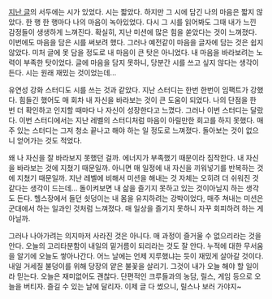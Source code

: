 [지난 글](https://github.com/ss0526100/woowa-writing/blob/main/mission1.md)의 서두에는 시가 있었다. 시는 짧았다. 하지만 그 시에 담긴 나의 마음은 짧지 않았다. 한 행 한 행마다 나의 마음이 녹아있었다. 다시 그 시를 읽어봐도 그때 내가 느낀 감정들이 생생하게 느껴진다. 확실히, 지난 미션에 많은 힘을 쏟았다는 것이 느껴졌다. 이번에도 마음을 담은 시를 써보려 했다. 그러나 예전같이 마음을 글자에 담는 것은 쉽지 않았다. 미처 글에 못 담을 정도로 내 마음이 큰 탓은 아니었다. 내 마음을 바라보려는 노력이 부족한 탓이었다. 글에 마음을 담지 못하니, 당분간 시를 쓰고 싶지 않다는 생각이 든다. 시는 원래 재밌는 것이었는데...

유연성 강화 스터디도 시를 쓰는 것과 같았다. 지난 스터디는 한번 한번이 임팩트가 강했다. 힘들긴 했어도 매 회차 내 자신을 바라보는 것이 큰 도움이 되었다. 나의 단점을 한 번 더 확인하고 인지할 때마다 나 자신이 성장한다고 느꼈다. 그러나 이번 스터디는 달랐다. 이번 스터디에서는 지난 레벨의 스터디처럼 마음이 아릴만한 회고를 하지 못했다. 매주 있는 스터디는 그저 청소 끝나고 해야 하는 일 정도로 느껴졌다. 돌아보는 것이 없으니 얻어가는 것도 적었다.

왜 나 자신을 잘 바라보지 못했던 걸까. 에너지가 부족했기 때문이라 짐작한다. 내 자신을 바라보는 것에 지쳤기 때문일까. 아니면 매 일정에 내 자신을 끼워넣기를 반복하는 것에 지쳤기 때문일까. 지난 레벨에 비해서 미션을 해내는 것 자체는 오히려 더 쉬워진 것 같다는 생각이 드는데... 돌이켜보면 내 삶을 즐기지 못하고 있는 것이아닐지 하는 생각도 든다. 헬스장에서 들던 쇳덩이는 내 몸을 유지하려는 강박이었다, 매주 쳐내는 미션은 군대에서 하는 일과인 것처럼 느껴졌다. 매 일상을 즐기지 못하니 자꾸 회피하려 하는 게 아닐까.

그러나 나아가려는 의지마저 사라진 것은 아니다. 매 과정이 즐거울 수 없으리라는 것을 안다. 오늘의 고리타분함이 내일의 밑거름이 되리라는 것도 잘 안다. 누적에 대한 무서움을 알기에 오늘도 쌓아나간다. 어느 날에는 언제 지루했냐는 듯이 재밌게 살아갈 것이다. 내일 거세질 불덩이를 위해 당장의 얕은 불꽃을 살리기. 그것이 내가 오늘 해야 할 일이라 믿는다. 오늘은 재미없어도 괜찮다. 단편적인 크루들과의 농담, 릴스, 게임 등으로 오늘을 버티자. 즐길 수 있는 날에 달리자. 이제 글 다 썼으니, 릴스나 보러 가야지~
